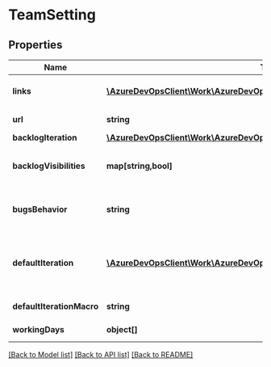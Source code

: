 # TeamSetting

## Properties
Name | Type | Description | Notes
------------ | ------------- | ------------- | -------------
**links** | [**\AzureDevOpsClient\Work\AzureDevOpsClient\Work\Model\ReferenceLinks**](ReferenceLinks.md) | Collection of links relevant to resource | [optional] 
**url** | **string** | Full http link to the resource | [optional] 
**backlogIteration** | [**\AzureDevOpsClient\Work\AzureDevOpsClient\Work\Model\TeamSettingsIteration**](TeamSettingsIteration.md) | Backlog Iteration | [optional] 
**backlogVisibilities** | **map[string,bool]** | Information about categories that are visible on the backlog. | [optional] 
**bugsBehavior** | **string** | BugsBehavior (Off, AsTasks, AsRequirements, ...) | [optional] 
**defaultIteration** | [**\AzureDevOpsClient\Work\AzureDevOpsClient\Work\Model\TeamSettingsIteration**](TeamSettingsIteration.md) | Default Iteration, the iteration used when creating a new work item on the queries page. | [optional] 
**defaultIterationMacro** | **string** | Default Iteration macro (if any) | [optional] 
**workingDays** | **object[]** | Days that the team is working | [optional] 

[[Back to Model list]](../README.md#documentation-for-models) [[Back to API list]](../README.md#documentation-for-api-endpoints) [[Back to README]](../README.md)


